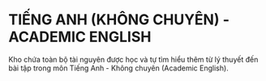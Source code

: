 # TIẾNG ANH (KHÔNG CHUYÊN) - ACADEMIC ENGLISH

Kho chứa toàn bộ tài nguyên được học và tự tìm hiểu thêm từ lý thuyết đến bài tập trong môn Tiếng Anh - Không chuyên (Academic English).
